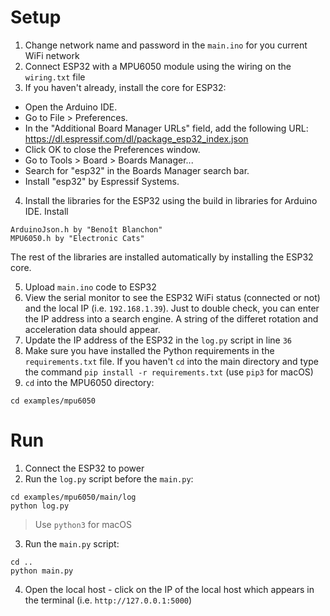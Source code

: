 # Setup
1. Change network name and password in the ```main.ino``` for you current WiFi network
2. Connect ESP32 with a MPU6050 module using the wiring on the ```wiring.txt``` file
3. If you haven't already, install the core for ESP32:
 - Open the Arduino IDE.
 - Go to File > Preferences.
 - In the "Additional Board Manager URLs" field, add the following URL: https://dl.espressif.com/dl/package_esp32_index.json
 - Click OK to close the Preferences window.
 - Go to Tools > Board > Boards Manager...
 - Search for "esp32" in the Boards Manager search bar.
 - Install "esp32" by Espressif Systems.
 
 4. Install the libraries for the ESP32 using the build in libraries for Arduino IDE. Install
```
ArduinoJson.h by "Benoît Blanchon"
MPU6050.h by "Electronic Cats"
```
The rest of the libraries are installed automatically by installing the ESP32 core.

5. Upload ```main.ino``` code to ESP32
6. View the serial monitor to see the ESP32 WiFi status (connected or not) and the local IP (i.e. ```192.168.1.39```). Just to double check, you can enter the IP address into a search engine. A string of the differet rotation and acceleration data should appear.
7. Update the IP address of the ESP32 in the ```log.py``` script in line ``36``
8. Make sure you have installed the Python requirements in the ```requirements.txt``` file. If you haven't ```cd``` into the main directory and type the command ```pip install -r requirements.txt``` (use ```pip3``` for macOS)
9. ```cd``` into the MPU6050 directory:
```
cd examples/mpu6050
```

# Run
1. Connect the ESP32 to power
2. Run the ```log.py``` script before the ```main.py```:
```
cd examples/mpu6050/main/log
python log.py
```
> Use ```python3``` for macOS

3. Run the ```main.py``` script:
```
cd ..
python main.py
```
4. Open the local host - click on the IP of the local host which appears in the terminal (i.e. ```http://127.0.0.1:5000```)